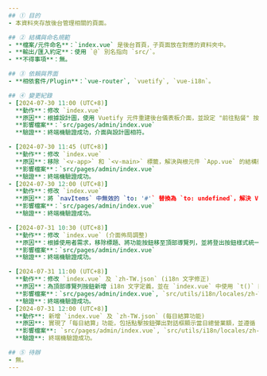 ```yaml
---
## ① 目的
- 本資料夾存放後台管理相關的頁面。

## ② 結構與命名規範
- **檔案/元件命名**：`index.vue` 是後台首頁，子頁面放在對應的資料夾中。
- **輸出/匯入約定**：使用 `@` 別名指向 `src/`。
- **不得事項**：無。

## ③ 依賴與界面
- **相依套件/Plugin**：`vue-router`, `vuetify`, `vue-i18n`。

## ④ 變更紀錄
- [2024-07-30 11:00 (UTC+8)]
  **動作**：修改 `index.vue`
  **原因**：根據設計圖，使用 Vuetify 元件重建後台儀表板介面，並設定 "前往點餐" 按鈕的路由。
  **影響檔案**：`src/pages/admin/index.vue`
  **驗證**：終端機驗證成功，介面與設計圖相符。

- [2024-07-30 11:45 (UTC+8)]
  **動作**：修改 `index.vue`
  **原因**：移除 `<v-app>` 和 `<v-main>` 標籤，解決與根元件 `App.vue` 的結構衝突。修正 `v-list-item` 的 color 屬性用法。
  **影響檔案**：`src/pages/admin/index.vue`
  **驗證**：終端機驗證成功。
- [2024-07-30 12:00 (UTC+8)]
  **動作**：修改 `index.vue`
  **原因**：將 `navItems` 中無效的 `to: '#'` 替換為 `to: undefined`，解決 Vue Router 的 "No match found" 警告。
  **影響檔案**：`src/pages/admin/index.vue`
  **驗證**：終端機驗證成功。

- [2024-07-31 10:30 (UTC+8)]
  **動作**：修改 `index.vue` (介面佈局調整)
  **原因**：根據使用者需求，移除標題、將功能按鈕移至頂部導覽列，並將登出按鈕樣式統一。
  **影響檔案**：`src/pages/admin/index.vue`
  **驗證**：終端機驗證成功。

- [2024-07-31 11:00 (UTC+8)]
  **動作**：修改 `index.vue` 及 `zh-TW.json` (i18n 文字修正)
  **原因**：為頂部導覽列按鈕新增 i18n 文字定義，並在 `index.vue` 中使用 `t()` 函數，確保介面文字的國際化管理。
  **影響檔案**：`src/pages/admin/index.vue`, `src/utils/i18n/locales/zh-TW.json`
  **驗證**：終端機驗證成功。
- [2024-07-31 12:00 (UTC+8)]
  **動作**: 新增 `index.vue` 及 `zh-TW.json` (每日結算功能)
  **原因**: 實現了「每日結算」功能，包括點擊按鈕彈出對話框顯示當日總營業額，並遵循 i18n 規範進行文字國際化。
  **影響檔案**: `src/pages/admin/index.vue`, `src/utils/i18n/locales/zh-TW.json`
  **驗證**: 終端機驗證成功。

## ⑤ 待辦
- 無。
---
```


